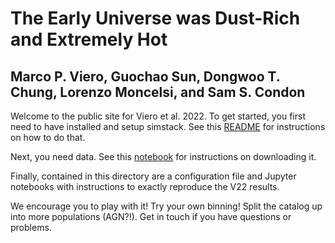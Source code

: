 # The Early Universe was Dust-Rich and Extremely Hot
## Marco P. Viero, Guochao Sun, Dongwoo T. Chung, Lorenzo Moncelsi, and Sam S. Condon

Welcome to the public site for Viero et al. 2022.  To get started, you first need to have installed and setup simstack.
See this [README](https://github.com/marcoviero/simstack3/blob/main/README.md) for instructions on how to do that.  

Next, you need data.  See this [notebook](https://github.com/marcoviero/simstack3/blob/main/viero2022/notebooks/V0_data_acquisition.ipynb) for instructions on downloading it. 

Finally, contained in this directory are a configuration file and Jupyter notebooks with instructions to exactly reproduce the V22 results. 

We encourage you to play with it!  Try your own binning!  Split the catalog up into more populations (AGN?!).  Get in touch if you have questions or problems.  
